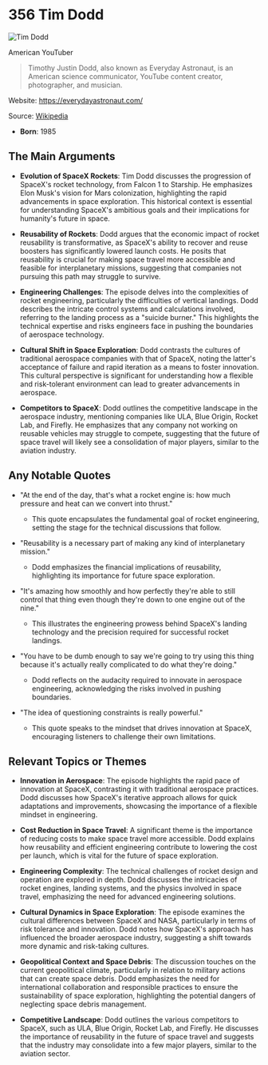# 356 Tim Dodd


![Tim Dodd](https://encrypted-tbn0.gstatic.com/images?q=tbn:ANd9GcRGCNx_ikgEdkVymlp116sv4EKZNDjex2HJio4rMT8&s=0)

American YouTuber

> Timothy Justin Dodd, also known as Everyday Astronaut, is an American science communicator, YouTube content creator, photographer, and musician.

Website: https://everydayastronaut.com/

Source: [Wikipedia](https://en.wikipedia.org/wiki/Tim_Dodd)

- **Born**: 1985


## The Main Arguments

- **Evolution of SpaceX Rockets**: Tim Dodd discusses the progression of SpaceX's rocket technology, from Falcon 1 to Starship. He emphasizes Elon Musk's vision for Mars colonization, highlighting the rapid advancements in space exploration. This historical context is essential for understanding SpaceX's ambitious goals and their implications for humanity's future in space.

- **Reusability of Rockets**: Dodd argues that the economic impact of rocket reusability is transformative, as SpaceX's ability to recover and reuse boosters has significantly lowered launch costs. He posits that reusability is crucial for making space travel more accessible and feasible for interplanetary missions, suggesting that companies not pursuing this path may struggle to survive.

- **Engineering Challenges**: The episode delves into the complexities of rocket engineering, particularly the difficulties of vertical landings. Dodd describes the intricate control systems and calculations involved, referring to the landing process as a "suicide burner." This highlights the technical expertise and risks engineers face in pushing the boundaries of aerospace technology.

- **Cultural Shift in Space Exploration**: Dodd contrasts the cultures of traditional aerospace companies with that of SpaceX, noting the latter's acceptance of failure and rapid iteration as a means to foster innovation. This cultural perspective is significant for understanding how a flexible and risk-tolerant environment can lead to greater advancements in aerospace.

- **Competitors to SpaceX**: Dodd outlines the competitive landscape in the aerospace industry, mentioning companies like ULA, Blue Origin, Rocket Lab, and Firefly. He emphasizes that any company not working on reusable vehicles may struggle to compete, suggesting that the future of space travel will likely see a consolidation of major players, similar to the aviation industry.

## Any Notable Quotes

- "At the end of the day, that's what a rocket engine is: how much pressure and heat can we convert into thrust."
  - This quote encapsulates the fundamental goal of rocket engineering, setting the stage for the technical discussions that follow.

- "Reusability is a necessary part of making any kind of interplanetary mission."
  - Dodd emphasizes the financial implications of reusability, highlighting its importance for future space exploration.

- "It's amazing how smoothly and how perfectly they're able to still control that thing even though they're down to one engine out of the nine."
  - This illustrates the engineering prowess behind SpaceX's landing technology and the precision required for successful rocket landings.

- "You have to be dumb enough to say we're going to try using this thing because it's actually really complicated to do what they're doing."
  - Dodd reflects on the audacity required to innovate in aerospace engineering, acknowledging the risks involved in pushing boundaries.

- "The idea of questioning constraints is really powerful."
  - This quote speaks to the mindset that drives innovation at SpaceX, encouraging listeners to challenge their own limitations.

## Relevant Topics or Themes

- **Innovation in Aerospace**: The episode highlights the rapid pace of innovation at SpaceX, contrasting it with traditional aerospace practices. Dodd discusses how SpaceX's iterative approach allows for quick adaptations and improvements, showcasing the importance of a flexible mindset in engineering.

- **Cost Reduction in Space Travel**: A significant theme is the importance of reducing costs to make space travel more accessible. Dodd explains how reusability and efficient engineering contribute to lowering the cost per launch, which is vital for the future of space exploration.

- **Engineering Complexity**: The technical challenges of rocket design and operation are explored in depth. Dodd discusses the intricacies of rocket engines, landing systems, and the physics involved in space travel, emphasizing the need for advanced engineering solutions.

- **Cultural Dynamics in Space Exploration**: The episode examines the cultural differences between SpaceX and NASA, particularly in terms of risk tolerance and innovation. Dodd notes how SpaceX's approach has influenced the broader aerospace industry, suggesting a shift towards more dynamic and risk-taking cultures.

- **Geopolitical Context and Space Debris**: The discussion touches on the current geopolitical climate, particularly in relation to military actions that can create space debris. Dodd emphasizes the need for international collaboration and responsible practices to ensure the sustainability of space exploration, highlighting the potential dangers of neglecting space debris management.

- **Competitive Landscape**: Dodd outlines the various competitors to SpaceX, such as ULA, Blue Origin, Rocket Lab, and Firefly. He discusses the importance of reusability in the future of space travel and suggests that the industry may consolidate into a few major players, similar to the aviation sector.
